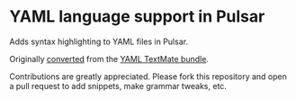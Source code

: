 # YAML language support in Pulsar

Adds syntax highlighting to YAML files in Pulsar.

Originally [converted](https://pulsar-edit.dev/docs/launch-manual/sections/core-hacking/#converting-from-textmate) from the [YAML TextMate bundle](https://github.com/textmate/yaml.tmbundle).

Contributions are greatly appreciated. Please fork this repository and open a pull request to add snippets, make grammar tweaks, etc.
